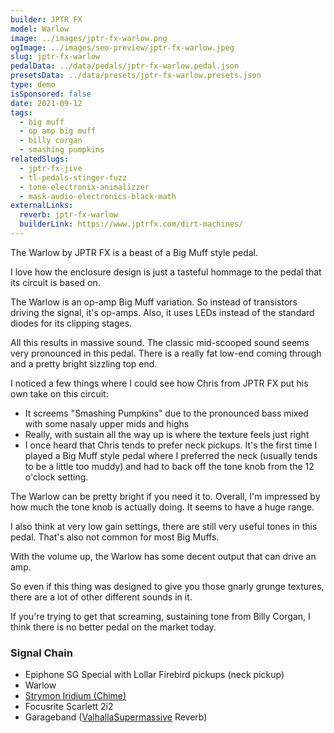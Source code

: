 ```yaml
---
builder: JPTR FX
model: Warlow
image: ../images/jptr-fx-warlow.png
ogImage: ../images/seo-preview/jptr-fx-warlow.jpeg
slug: jptr-fx-warlow
pedalData: ../data/pedals/jptr-fx-warlow.pedal.json
presetsData: ../data/presets/jptr-fx-warlow.presets.json
type: demo
isSponsored: false
date: 2021-09-12
tags:
  - big muff
  - op amp big muff
  - billy corgan
  - smashing pumpkins
relatedSlugs:
  - jptr-fx-jive
  - tl-pedals-stinger-fuzz
  - tone-electronix-animalizzer
  - mask-audio-electronics-black-math
externalLinks:
  reverb: jptr-fx-warlow
  builderLink: https://www.jptrfx.com/dirt-machines/
---
```


The Warlow by JPTR FX is a beast of a Big Muff style pedal.

I love how the enclosure design is just a tasteful hommage to the pedal that its circuit is based on.

The Warlow is an op-amp Big Muff variation. So instead of transistors driving the signal, it's op-amps. Also, it uses LEDs instead of the standard diodes for its clipping stages.

All this results in massive sound. The classic mid-scooped sound seems very pronounced in this pedal. There is a really fat low-end coming through and a pretty bright sizzling top end.

I noticed a few things where I could see how Chris from JPTR FX put his own take on this circuit:

- It screems "Smashing Pumpkins" due to the pronounced bass mixed with some nasaly upper mids and highs
- Really, with sustain all the way up is where the texture feels just right
- I once heard that Chris tends to prefer neck pickups. It's the first time I played a Big Muff style pedal where I preferred the neck (usually tends to be a little too muddy) and had to back off the tone knob from the 12 o'clock setting.

The Warlow can be pretty bright if you need it to. Overall, I'm impressed by how much the tone knob is actually doing. It seems to have a huge range.

I also think at very low gain settings, there are still very useful tones in this pedal. That's also not common for most Big Muffs.

With the volume up, the Warlow has some decent output that can drive an amp.

So even if this thing was designed to give you those gnarly grunge textures, there are a lot of other different sounds in it.

If you're trying to get that screaming, sustaining tone from Billy Corgan, I think there is no better pedal on the market today.

### Signal Chain

- Epiphone SG Special with Lollar Firebird pickups (neck pickup)
- Warlow
- [Strymon Iridium (Chime)](/demos/strymon-iridium)
- Focusrite Scarlett 2i2
- Garageband ([ValhallaSupermassive](https://valhalladsp.com/shop/reverb/valhalla-supermassive/) Reverb)
